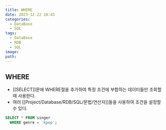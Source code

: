```yaml
---
title: WHERE
date: 2023-12-22 16:43
categories:
  - DataBase
  - SQL
tags:
  - DataBase
  - RDB
  - SQL
image: 
path:
---
```


## WHERE
+ [[SELECT]]문에 WHERE절을 추가하여 특정 조건에 부합하는 데이터들만 조회할 때 사용한다.
+ 여러 [[Project/Database/RDB/SQL/문법/연산자]]들을 사용하여 조건을 설정할 수 있다.
```sql
SELECT * FROM singer
  WHERE genre = 'kpop';
```
